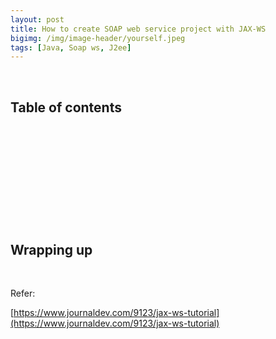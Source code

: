 ```yaml
---
layout: post
title: How to create SOAP web service project with JAX-WS
bigimg: /img/image-header/yourself.jpeg
tags: [Java, Soap ws, J2ee]
---
```





<br>

## Table of contents





<br>

## 






<br>

## 






<br>

## 





<br>

## Wrapping up





<br>

Refer:

[https://www.journaldev.com/9123/jax-ws-tutorial](https://www.journaldev.com/9123/jax-ws-tutorial)


